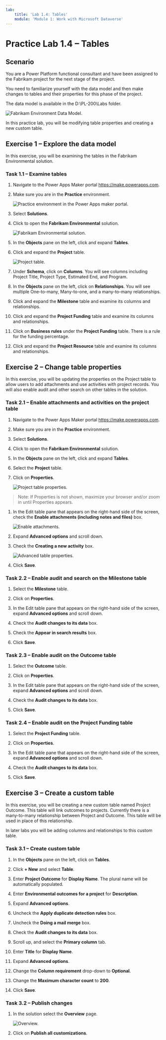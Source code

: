 ```yaml
---
lab:
    title: 'Lab 1.4: Tables'
    module: 'Module 1: Work with Microsoft Dataverse'
---
```


# Practice Lab 1.4 – Tables

## Scenario

You are a Power Platform functional consultant and have been assigned to the Fabrikam project for the next stage of the project.

You need to familiarize yourself with the data model and then make changes to tables and their properties for this phase of the project.

The data model is available in the D:\PL-200\Labs folder.

![Fabrikam Environment Data Model.](../media/Fabrikam_Environmental_ERD.png)

In this practice lab, you will be modifying table properties and creating a new custom table.

## Exercise 1 – Explore the data model

In this exercise, you will be examining the tables in the Fabrikam Environmental solution.

### Task 1.1 – Examine tables

1. Navigate to the Power Apps Maker portal <https://make.powerapps.com>.

1. Make sure you are in the **Practice** environment.

    ![Practice environment in the Power Apps maker portal.](../media/practice-environment.png)

1. Select **Solutions**.

1. Click to open the **Fabrikam Environmental** solution.

    ![Fabrikam Environmental solution.](../media/fabrikam_environmental_solution.png)

1. In the **Objects** pane on the left, click and expand **Tables**.

1. Click and expand the **Project** table.

    ![Project table.](../media/project_table.png)

1. Under **Schema**, click on **Columns**. You will see columns including Project Title, Project Type, Estimated End, and Program.

1. In the **Objects** pane on the left, click on **Relationships**. You will see multiple One-to-many, Many-to-one, and a many-to-many relationships.

1. Click and expand the **Milestone** table and examine its columns and relationships.

1. Click and expand the **Project Funding** table and examine its columns and relationships.

1. Click on **Business rules** under the **Project Funding** table. There is a rule for the funding percentage.

1. Click and expand the **Project Resource** table and examine its columns and relationships.

## Exercise 2 – Change table properties

In this exercise, you will be updating the properties on the Project table to allow users to add attachments and use activities with project records. You will also enable audit and other search on other tables in the solution.

### Task 2.1 – Enable attachments and activities on the project table

1. Navigate to the Power Apps Maker portal <https://make.powerapps.com>.

1. Make sure you are in the **Practice** environment.

1. Select **Solutions**.

1. Click to open the **Fabrikam Environmental** solution.

1. In the **Objects** pane on the left, click and expand **Tables**.

1. Select the **Project** table.

1. Click on **Properties**.

    ![Project table properties.](../media/table-properties.png)

> Note: If Properties is not shown, maximize your browser and/or zoom in until Properties appears.

1. In the Edit table pane that appears on the right-hand side of the screen, check the **Enable attachments (including notes and files)** box.

    ![Enable attachments.](../media/enable-attachments.png)

1. Expand **Advanced options** and scroll down.

1. Check the **Creating a new activity** box.

    ![Advanced table properties.](../media/advanced-table-properties.png)

1. Click **Save**.

### Task 2.2 – Enable audit and search on the Milestone table

1. Select the **Milestone** table.

1. Click on **Properties**.

1. In the Edit table pane that appears on the right-hand side of the screen, expand **Advanced options** and scroll down.

1. Check the **Audit changes to its data** box.

1. Check the **Appear in search results** box.

1. Click **Save**.

### Task 2.3 – Enable audit on the Outcome table

1. Select the **Outcome** table.

1. Click on **Properties**.

1. In the Edit table pane that appears on the right-hand side of the screen, expand **Advanced options** and scroll down.

1. Check the **Audit changes to its data** box.

1. Click **Save**.

### Task 2.4 – Enable audit on the Project Funding table

1. Select the **Project Funding** table.

1. Click on **Properties**.

1. In the Edit table pane that appears on the right-hand side of the screen, expand **Advanced options** and scroll down.

1. Check the **Audit changes to its data** box.

1. Click **Save**.

## Exercise 3 – Create a custom table

In this exercise, you will be creating a new custom table named Project Outcome. This table will link outcomes to projects. Currently there is a many-to-many relationship between Project and Outcome. This table will be used in place of this relationship.

In later labs you will be adding columns and relationships to this custom table.

### Task 3.1 – Create custom table

1. In the **Objects** pane on the left, click on **Tables**.

1. Click **+ New** and select **Table**.

1. Enter **Project Outcome** for **Display Name**. The plural name will be automatically populated.

1. Enter **Environmental outcomes for a project** for **Description**.

1. Expand **Advanced options**.

1. Uncheck the **Apply duplicate detection rules** box.

1. Uncheck the **Doing a mail merge** box.

1. Check the **Audit changes to its data** box.

1. Scroll up, and select the **Primary column** tab.

1. Enter **Title** for **Display Name**.

1. Expand **Advanced options**.

1. Change the **Column requirement** drop-down to **Optional**.

1. Change the **Maximum character count** to **200**.

1. Click **Save**.

### Task 3.2 – Publish changes

1. In the solution select the **Overview** page.

    ![Overview.](../media/solution-overview.png)

1. Click on **Publish all customizations**.
